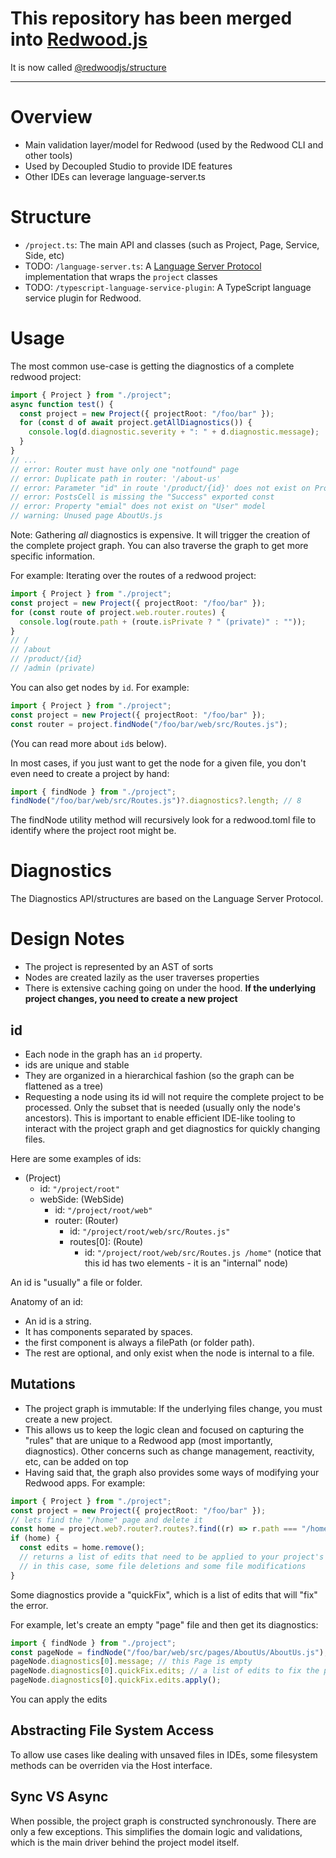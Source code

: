 # This repository has been merged into [Redwood.js](https://github.com/redwoodjs/redwood)
It is now called [@redwoodjs/structure](https://github.com/redwoodjs/redwood/tree/main/packages/structure)

---

# Overview

- Main validation layer/model for Redwood (used by the Redwood CLI and other tools)
- Used by Decoupled Studio to provide IDE features
- Other IDEs can leverage language-server.ts

# Structure

- `/project.ts`: The main API and classes (such as Project, Page, Service, Side, etc)
- TODO: `/language-server.ts`: A [Language Server Protocol](https://microsoft.github.io/language-server-protocol/) implementation that wraps the `project` classes
- TODO: `/typescript-language-service-plugin`: A TypeScript language service plugin for Redwood.

# Usage

The most common use-case is getting the diagnostics of a complete redwood project:

```ts
import { Project } from "./project";
async function test() {
  const project = new Project({ projectRoot: "/foo/bar" });
  for (const d of await project.getAllDiagnostics()) {
    console.log(d.diagnostic.severity + ": " + d.diagnostic.message);
  }
}
// ...
// error: Router must have only one "notfound" page
// error: Duplicate path in router: '/about-us'
// error: Parameter "id" in route '/product/{id}' does not exist on ProductPage
// error: PostsCell is missing the "Success" exported const
// error: Property "emial" does not exist on "User" model
// warning: Unused page AboutUs.js
```

Note: Gathering _all_ diagnostics is expensive. It will trigger the creation of the complete project graph.
You can also traverse the graph to get more specific information.

For example: Iterating over the routes of a redwood project:

```ts
import { Project } from "./project";
const project = new Project({ projectRoot: "/foo/bar" });
for (const route of project.web.router.routes) {
  console.log(route.path + (route.isPrivate ? " (private)" : ""));
}
// /
// /about
// /product/{id}
// /admin (private)
```

You can also get nodes by `id`. For example:

```ts
import { Project } from "./project";
const project = new Project({ projectRoot: "/foo/bar" });
const router = project.findNode("/foo/bar/web/src/Routes.js");
```

(You can read more about `id`s below).

In most cases, if you just want to get the node for a given file, you don't even need to create a project by hand:

```ts
import { findNode } from "./project";
findNode("/foo/bar/web/src/Routes.js")?.diagnostics?.length; // 8
```

The findNode utility method will recursively look for a redwood.toml file to identify where the project root might be.

# Diagnostics

The Diagnostics API/structures are based on the Language Server Protocol.

# Design Notes

- The project is represented by an AST of sorts
- Nodes are created lazily as the user traverses properties
- There is extensive caching going on under the hood. **If the underlying project changes, you need to create a new project**

## id

- Each node in the graph has an `id` property.
- ids are unique and stable
- They are organized in a hierarchical fashion (so the graph can be flattened as a tree)
- Requesting a node using its id will not require the complete project to be processed. Only the subset that is needed (usually only the node's ancestors). This is important to enable efficient IDE-like tooling to interact with the project graph and get diagnostics for quickly changing files.

Here are some examples of ids:

- (Project)
  - id: `"/project/root"`
  - webSide: (WebSide)
    - id: `"/project/root/web"`
    - router: (Router)
      - id: `"/project/root/web/src/Routes.js"`
      - routes[0]: (Route)
        - id: `"/project/root/web/src/Routes.js /home"` (notice that this id has two elements - it is an "internal" node)

An id is "usually" a file or folder.

Anatomy of an id:

- An id is a string.
- It has components separated by spaces.
- the first component is always a filePath (or folder path).
- The rest are optional, and only exist when the node is internal to a file.

## Mutations

- The project graph is immutable: If the underlying files change, you must create a new project.
- This allows us to keep the logic clean and focused on capturing the "rules" that are unique to a Redwood app (most importantly, diagnostics). Other concerns such as change management, reactivity, etc, can be added on top
- Having said that, the graph also provides some ways of modifying your Redwood apps. For example:

```ts
import { Project } from "./project";
const project = new Project({ projectRoot: "/foo/bar" });
// lets find the "/home" page and delete it
const home = project.web?.router?.routes?.find((r) => r.path === "/home");
if (home) {
  const edits = home.remove();
  // returns a list of edits that need to be applied to your project's files
  // in this case, some file deletions and some file modifications
}
```

Some diagnostics provide a "quickFix", which is a list of edits that will "fix" the error.

For example, let's create an empty "page" file and then get its diagnostics:

```ts
import { findNode } from "./project";
const pageNode = findNode("/foo/bar/web/src/pages/AboutUs/AboutUs.js");
pageNode.diagnostics[0].message; // this Page is empty
pageNode.diagnostics[0].quickFix.edits; // a list of edits to fix the problem
pageNode.diagnostics[0].quickFix.edits.apply();
```

You can apply the edits

## Abstracting File System Access

To allow use cases like dealing with unsaved files in IDEs, some filesystem methods can be overriden via the Host interface.

## Sync VS Async

When possible, the project graph is constructed synchronously. There are only a few exceptions. This simplifies the domain logic and validations, which is the main driver behind the project model itself.
